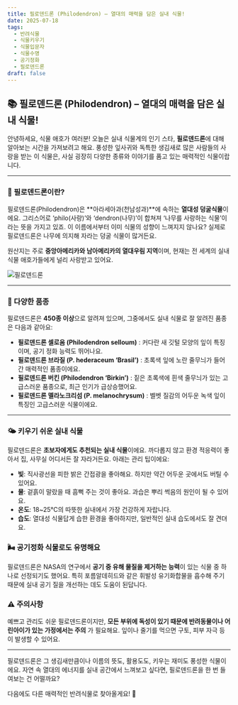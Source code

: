 ```yaml
---
title: 필로덴드론 (Philodendron) – 열대의 매력을 담은 실내 식물!
date: 2025-07-18
tags:
  - 반려식물
  - 식물키우기
  - 식물입문자
  - 식물수명
  - 공기정화
  - 필로덴드론
draft: false
---
```


## 📚   필로덴드론 (Philodendron) – 열대의 매력을 담은 실내 식물!

안녕하세요, 식물 애호가 여러분! 오늘은 실내 식물계의 인기 스타, **필로덴드론**에 대해 알아보는 시간을 가져보려고 해요. 풍성한 잎사귀와 독특한 생김새로 많은 사람들의 사랑을 받는 이 식물은, 사실 굉장히 다양한 종류와 이야기를 품고 있는 매력적인 식물이랍니다.

---

### 🍃 필로덴드론이란?

필로덴드론(Philodendron)은 **아라세아과(천남성과)**에 속하는 **열대성 덩굴식물**이에요. 그리스어로 ‘philo(사랑)’와 ‘dendron(나무)’이 합쳐져 ‘나무를 사랑하는 식물’이라는 뜻을 가지고 있죠. 이 이름에서부터 이미 식물의 성향이 느껴지지 않나요? 실제로 필로덴드론은 나무에 의지해 자라는 덩굴 식물이 많거든요.

원산지는 주로 **중앙아메리카와 남아메리카의 열대우림 지역**이며, 현재는 전 세계의 실내 식물 애호가들에게 널리 사랑받고 있어요.

![필로덴드론](/images/philodendron.png)

---
### 🌱 다양한 품종

필로덴드론은 **450종 이상**으로 알려져 있으며, 그중에서도 실내 식물로 잘 알려진 품종은 다음과 같아요:

- **필로덴드론 셀로움 (Philodendron selloum)** : 커다란 새 깃털 모양의 잎이 특징이며, 공기 정화 능력도 뛰어나요.   
- **필로덴드론 브라질 (P. hederaceum ‘Brasil’)** : 초록색 잎에 노란 줄무늬가 들어간 매력적인 품종이에요.
- **필로덴드론 버킨 (Philodendron ‘Birkin’)** : 짙은 초록색에 흰색 줄무늬가 있는 고급스러운 품종으로, 최근 인기가 급상승했어요.
- **필로덴드론 멜라노크리섬 (P. melanochrysum)** : 벨벳 질감의 어두운 녹색 잎이 특징인 고급스러운 식물이에요.

---
### 🌤️ 키우기 쉬운 실내 식물

필로덴드론은 **초보자에게도 추천되는 실내 식물**이에요. 까다롭지 않고 환경 적응력이 좋아서 집, 사무실 어디서든 잘 자라거든요. 아래는 관리 팁이에요:

- **빛**: 직사광선을 피한 밝은 간접광을 좋아해요. 하지만 약간 어두운 곳에서도 버틸 수 있어요.  
- **물**: 겉흙이 말랐을 때 흠뻑 주는 것이 좋아요. 과습은 뿌리 썩음의 원인이 될 수 있어요.
- **온도**: 18~25℃의 따뜻한 실내에서 가장 건강하게 자랍니다.
- **습도**: 열대성 식물답게 습한 환경을 좋아하지만, 일반적인 실내 습도에서도 잘 견뎌요.

### 🌬️ 공기정화 식물로도 유명해요

필로덴드론은 NASA의 연구에서 **공기 중 유해 물질을 제거하는 능력**이 있는 식물 중 하나로 선정되기도 했어요. 특히 포름알데히드와 같은 휘발성 유기화합물을 흡수해 주기 때문에 실내 공기 질을 개선하는 데도 도움이 된답니다.

### ⚠️ 주의사항

예쁘고 관리도 쉬운 필로덴드론이지만, **모든 부위에 독성이 있기 때문에 반려동물이나 어린아이가 있는 가정에서는 주의** 가 필요해요. 잎이나 줄기를 먹으면 구토, 피부 자극 등이 발생할 수 있어요.

---

필로덴드론은 그 생김새만큼이나 이름의 뜻도, 활용도도, 키우는 재미도 풍성한 식물이에요. 자연 속 열대의 에너지를 실내 공간에서 느껴보고 싶다면, 필로덴드론을 한 번 들여보는 건 어떨까요?

다음에도 다른 매력적인 반려식물로 찾아올게요! 🌱